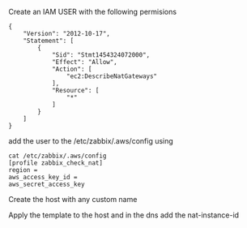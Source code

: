 Create an IAM USER with  the following permisions 

```
{
    "Version": "2012-10-17",
    "Statement": [
        {
            "Sid": "Stmt1454324072000",
            "Effect": "Allow",
            "Action": [
                "ec2:DescribeNatGateways"
            ],
            "Resource": [
                "*"
            ]
        }
    ]
} 

```

add the user to the /etc/zabbix/.aws/config using 
```
cat /etc/zabbix/.aws/config
[profile zabbix_check_nat]
region = 
aws_access_key_id = 
aws_secret_access_key
```
Create the host with any custom name 

Apply the template to the host and in the dns add the nat-instance-id

